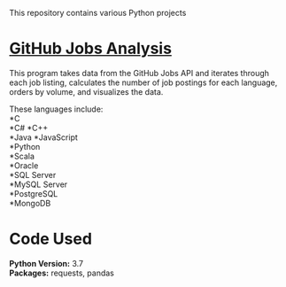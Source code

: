 This repository contains various Python projects

# [GitHub Jobs Analysis](https://github.com/mddang3/Projects/blob/c119ad79365a647e1fb158cd4190a306106dadd7/GithubJobs.ipynb)

This program takes data from the GitHub Jobs API and iterates through each job listing, calculates the number of job postings for each language, orders by volume, and visualizes the data.  
  
These languages include:  
*C  
*C#
*C++  
*Java
*JavaScript  
*Python  
*Scala  
*Oracle  
*SQL Server  
*MySQL Server  
*PostgreSQL  
*MongoDB  

# Code Used  
**Python Version:** 3.7  
**Packages:** requests, pandas  
